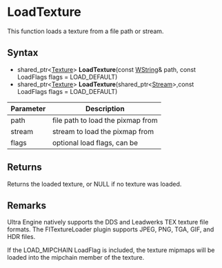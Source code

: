 # LoadTexture

This function loads a texture from a file path or stream.

## Syntax

- shared_ptr<[Texture](Texture.md)\> **LoadTexture**(const [WString](WString.md)& path, const LoadFlags flags = LOAD_DEFAULT)
- shared_ptr<[Texture](Texture.md)\> **LoadTexture**(shared_ptr<[Stream](Stream.md)\>,const LoadFlags flags = LOAD_DEFAULT)

| Parameter | Description |
|---|---|
| path | file path to load the pixmap from |
| stream | stream to load the pixmap from |
| flags | optional load flags, can be  |

## Returns

Returns the loaded texture, or NULL if no texture was loaded.

## Remarks

Ultra Engine natively supports the DDS and Leadwerks TEX texture file formats. The FITextureLoader plugin supports JPEG, PNG, TGA, GIF, and HDR files.

If the LOAD_MIPCHAIN LoadFlag is included, the texture mipmaps will be loaded into the mipchain member of the texture.
